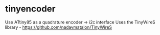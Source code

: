 # tinyencoder
Use ATtiny85 as a quadrature encoder -> i2c interface
Uses the TinyWireS library - https://github.com/nadavmatalon/TinyWireS
